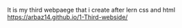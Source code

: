 It is my third webpaege that i create after lern css and html 
https://arbaz14.github.io/1-Third-webside/
